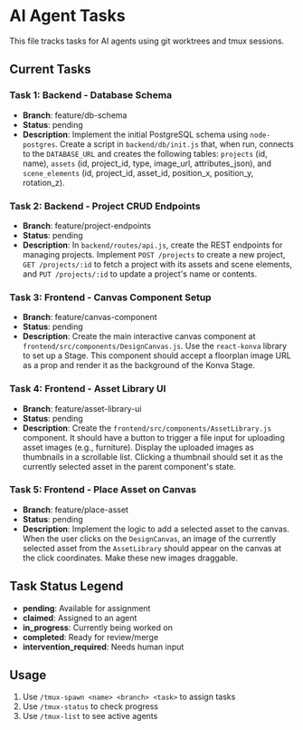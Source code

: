 # AI Agent Tasks

This file tracks tasks for AI agents using git worktrees and tmux sessions.

## Current Tasks

### Task 1: Backend - Database Schema
- **Branch**: feature/db-schema
- **Status**: pending
- **Description**: Implement the initial PostgreSQL schema using `node-postgres`. Create a script in `backend/db/init.js` that, when run, connects to the `DATABASE_URL` and creates the following tables: `projects` (id, name), `assets` (id, project_id, type, image_url, attributes_json), and `scene_elements` (id, project_id, asset_id, position_x, position_y, rotation_z).

### Task 2: Backend - Project CRUD Endpoints
- **Branch**: feature/project-endpoints
- **Status**: pending
- **Description**: In `backend/routes/api.js`, create the REST endpoints for managing projects. Implement `POST /projects` to create a new project, `GET /projects/:id` to fetch a project with its assets and scene elements, and `PUT /projects/:id` to update a project's name or contents.

### Task 3: Frontend - Canvas Component Setup
- **Branch**: feature/canvas-component
- **Status**: pending
- **Description**: Create the main interactive canvas component at `frontend/src/components/DesignCanvas.js`. Use the `react-konva` library to set up a Stage. This component should accept a floorplan image URL as a prop and render it as the background of the Konva Stage.

### Task 4: Frontend - Asset Library UI
- **Branch**: feature/asset-library-ui
- **Status**: pending
- **Description**: Create the `frontend/src/components/AssetLibrary.js` component. It should have a button to trigger a file input for uploading asset images (e.g., furniture). Display the uploaded images as thumbnails in a scrollable list. Clicking a thumbnail should set it as the currently selected asset in the parent component's state.

### Task 5: Frontend - Place Asset on Canvas
- **Branch**: feature/place-asset
- **Status**: pending
- **Description**: Implement the logic to add a selected asset to the canvas. When the user clicks on the `DesignCanvas`, an image of the currently selected asset from the `AssetLibrary` should appear on the canvas at the click coordinates. Make these new images draggable.

## Task Status Legend
- **pending**: Available for assignment
- **claimed**: Assigned to an agent
- **in_progress**: Currently being worked on
- **completed**: Ready for review/merge
- **intervention_required**: Needs human input

## Usage
1. Use `/tmux-spawn <name> <branch> <task>` to assign tasks
2. Use `/tmux-status` to check progress
3. Use `/tmux-list` to see active agents